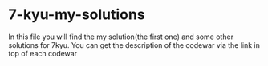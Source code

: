 # 7-kyu-my-solutions
In this file you will find the my solution(the first one) and some other solutions for 7kyu. You can get the description of the codewar via the link in top of each codewar
